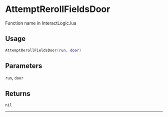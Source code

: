 # AttemptRerollFieldsDoor
Function name in InteractLogic.lua
## Usage
```lua
AttemptRerollFieldsDoor(run, door)
```
## Parameters
`run`, `door`
## Returns
`nil`

---
